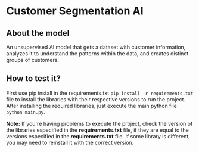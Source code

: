 # Customer Segmentation AI

## About the model

An unsupervised AI model that gets a dataset with customer information, analyzes it to understand the patterns within the data, and creates distinct groups of customers.

## How to test it?

First use pip install in the requirements.txt ```pip install -r requirements.txt``` file to install the libraries with their respective versions to run the project.
After installing the required libraries, just execute the main python file ```python main.py```.

**Note:** If you're having problems to execute the project, check the version of the libraries especified in the **requirements.txt** file, if they are equal to the versions especified
in the **requirements.txt** file. If some library is different, you may need to reinstall it with the correct version.
